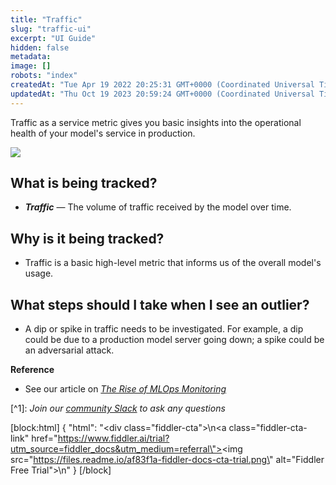 ```yaml
---
title: "Traffic"
slug: "traffic-ui"
excerpt: "UI Guide"
hidden: false
metadata: 
image: []
robots: "index"
createdAt: "Tue Apr 19 2022 20:25:31 GMT+0000 (Coordinated Universal Time)"
updatedAt: "Thu Oct 19 2023 20:59:24 GMT+0000 (Coordinated Universal Time)"
---
```

Traffic as a service metric gives you basic insights into the operational health of your model's service in production.

![](https://files.readme.io/d2c1eaa-Screenshot_2023-02-01_at_5.13.34_PM.png)

## What is being tracked?

- **_Traffic_** — The volume of traffic received by the model over time.

## Why is it being tracked?

- Traffic is a basic high-level metric that informs us of the overall model's usage.

## What steps should I take when I see an outlier?

- A dip or spike in traffic needs to be investigated. For example, a dip could be due to a production model server going down; a spike could be an adversarial attack.

**Reference**

- See our article on [_The Rise of MLOps Monitoring_](https://www.fiddler.ai/blog/the-rise-of-mlops-monitoring)

[^1]\: _Join our [community Slack](https://www.fiddler.ai/slackinvite) to ask any questions_



[block:html]
{
  "html": "<div class=\"fiddler-cta\">\n<a class=\"fiddler-cta-link\" href=\"https://www.fiddler.ai/trial?utm_source=fiddler_docs&utm_medium=referral\"><img src=\"https://files.readme.io/af83f1a-fiddler-docs-cta-trial.png\" alt=\"Fiddler Free Trial\"></a>\n</div>"
}
[/block]